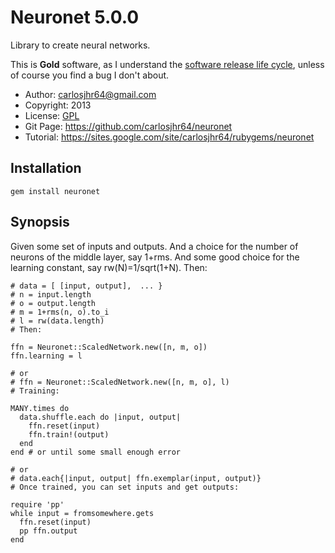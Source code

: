 # Neuronet 5.0.0

Library to create neural networks.

This is **Gold** software, as I understand the
[software release life cycle](http://en.wikipedia.org/wiki/Software_release_life_cycle),
unless of course you find a bug I don't about.

* Author:	<carlosjhr64@gmail.com>
* Copyright:	2013
* License:	[GPL](http://www.gnu.org/licenses/gpl.html)
* Git Page:	<https://github.com/carlosjhr64/neuronet>
* Tutorial:	<https://sites.google.com/site/carlosjhr64/rubygems/neuronet>

##  Installation

	gem install neuronet

## Synopsis

Given some set of inputs and outputs.
And a choice for the number of neurons of the middle layer, say 1+rms.
And some good choice for the learning constant, say rw(N)=1/sqrt(1+N).
Then:

	# data = [ [input, output],  ... }
	# n = input.length
	# o = output.length
	# m = 1+rms(n, o).to_i
	# l = rw(data.length)
	# Then:

	ffn = Neuronet::ScaledNetwork.new([n, m, o])
	ffn.learning = l

	# or
	# ffn = Neuronet::ScaledNetwork.new([n, m, o], l)
	# Training:

	MANY.times do
	  data.shuffle.each do |input, output|
	    ffn.reset(input)
	    ffn.train!(output)
	  end
	end # or until some small enough error

	# or
	# data.each{|input, output| ffn.exemplar(input, output)}
	# Once trained, you can set inputs and get outputs:

	require 'pp'
	while input = fromsomewhere.gets
	  ffn.reset(input)
	  pp ffn.output
	end


